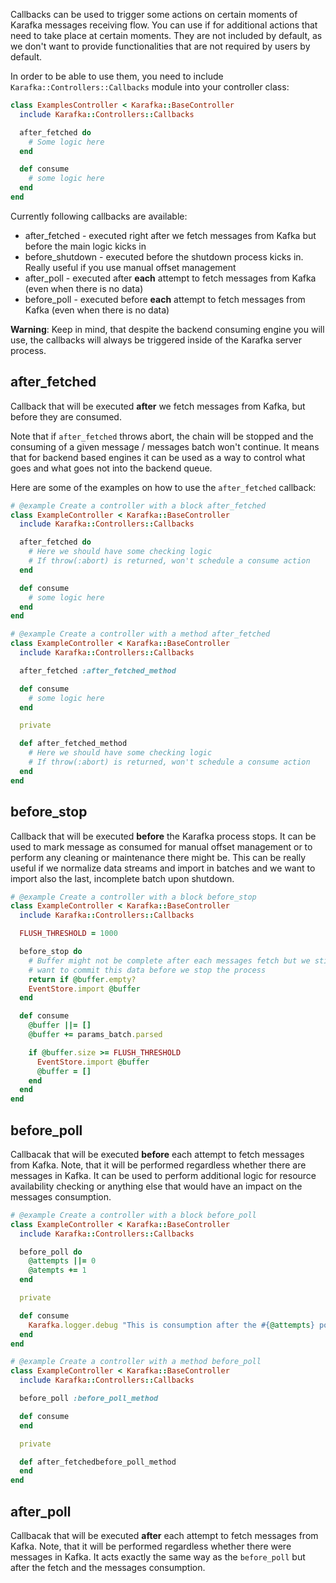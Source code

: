 Callbacks can be used to trigger some actions on certain moments of Karafka messages receiving flow. You can use if for additional actions that need to take place at certain moments. They are not included by default, as we don't want to provide functionalities that are not required by users by default.

In order to be able to use them, you need to include ```Karafka::Controllers::Callbacks``` module into your controller class:

```ruby
class ExamplesController < Karafka::BaseController
  include Karafka::Controllers::Callbacks

  after_fetched do
    # Some logic here
  end

  def consume
    # some logic here
  end
end
```

Currently following callbacks are available:

- after_fetched - executed right after we fetch messages from Kafka but before the main logic kicks in
- before_shutdown - executed before the shutdown process kicks in. Really useful if you use manual offset management
- after_poll - executed after **each** attempt to fetch messages from Kafka (even when there is no data)
- before_poll - executed before **each** attempt to fetch messages from Kafka (even when there is no data)

**Warning**: Keep in mind, that despite the backend consuming engine you will use, the callbacks will always be triggered inside of the Karafka server process.

## after_fetched

Callback that will be executed **after** we fetch messages from Kafka, but before they are consumed.

Note that if ```after_fetched``` throws abort, the chain will be stopped and the consuming of a given message / messages batch won't continue. It means that for backend based engines it can be used as a way to control what goes and what goes not into the backend queue.

Here are some of the examples on how to use the ```after_fetched``` callback:

```ruby
# @example Create a controller with a block after_fetched
class ExampleController < Karafka::BaseController
  include Karafka::Controllers::Callbacks

  after_fetched do
    # Here we should have some checking logic
    # If throw(:abort) is returned, won't schedule a consume action
  end

  def consume
    # some logic here
  end
end

# @example Create a controller with a method after_fetched
class ExampleController < Karafka::BaseController
  include Karafka::Controllers::Callbacks

  after_fetched :after_fetched_method

  def consume
    # some logic here
  end

  private

  def after_fetched_method
    # Here we should have some checking logic
    # If throw(:abort) is returned, won't schedule a consume action
  end
end
```

## before_stop

Callback that will be executed **before** the Karafka process stops. It can be used to mark message as consumed for manual offset management or to perform any cleaning or maintenance there might be. This can be really useful if we normalize data streams and import in batches and we want to import also the last, incomplete batch upon shutdown.

```ruby
# @example Create a controller with a block before_stop
class ExampleController < Karafka::BaseController
  include Karafka::Controllers::Callbacks

  FLUSH_THRESHOLD = 1000

  before_stop do
    # Buffer might not be complete after each messages fetch but we still may
    # want to commit this data before we stop the process
    return if @buffer.empty?
    EventStore.import @buffer
  end

  def consume
    @buffer ||= []
    @buffer += params_batch.parsed

    if @buffer.size >= FLUSH_THRESHOLD
      EventStore.import @buffer
      @buffer = []
    end
  end
end
```

## before_poll

Callbacak that will be executed **before** each attempt to fetch messages from Kafka. Note, that it will be performed regardless whether there are messages in Kafka. It can be used to perform additional logic for resource availability checking or anything else that would have an impact on the messages consumption.

```ruby
# @example Create a controller with a block before_poll
class ExampleController < Karafka::BaseController
  include Karafka::Controllers::Callbacks

  before_poll do
    @attempts ||= 0
    @atempts += 1
  end

  private

  def consume
    Karafka.logger.debug "This is consumption after the #{@attempts} poll"
  end
end

# @example Create a controller with a method before_poll
class ExampleController < Karafka::BaseController
  include Karafka::Controllers::Callbacks

  before_poll :before_poll_method

  def consume
  end

  private

  def after_fetchedbefore_poll_method
  end
end
```

## after_poll

Callbacak that will be executed **after** each attempt to fetch messages from Kafka. Note, that it will be performed regardless whether there were messages in Kafka. It acts exactly the same way as the ```before_poll``` but after the fetch and the messages consumption.
